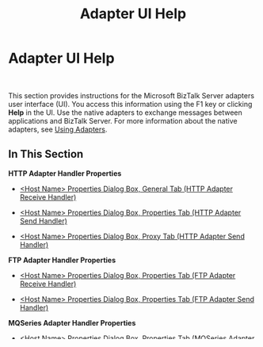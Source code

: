 ﻿---
title: Adapter UI Help
TOCTitle: Adapter UI Help
ms:assetid: 272351df-6425-4bbe-b3e9-8a932fbee71d
ms:mtpsurl: https://msdn.microsoft.com/en-us/library/Aa559277(v=BTS.80)
ms:contentKeyID: 51526862
ms.date: 08/30/2017
mtps_version: v=BTS.80
f1_keywords:
- bts10.adaptors.ui.help
---

# Adapter UI Help

 

This section provides instructions for the Microsoft BizTalk Server adapters user interface (UI). You access this information using the F1 key or clicking **Help** in the UI. Use the native adapters to exchange messages between applications and BizTalk Server. For more information about the native adapters, see [Using Adapters](https://msdn.microsoft.com/library/aa578103\(v=bts.80\)).

## In This Section

**HTTP Adapter Handler Properties**

  - [\<Host Name\> Properties Dialog Box, General Tab (HTTP Adapter Receive Handler)](host-name-properties-dialog-box-general-tab-http-adapter-receive-handler.md)

  - [\<Host Name\> Properties Dialog Box, Properties Tab (HTTP Adapter Send Handler)](host-name-properties-dialog-box-properties-tab-http-adapter-send-handler.md)

  - [\<Host Name\> Properties Dialog Box, Proxy Tab (HTTP Adapter Send Handler)](host-name-properties-dialog-box-proxy-tab-http-adapter-send-handler.md)

**FTP Adapter Handler Properties**

  - [\<Host Name\> Properties Dialog Box, Properties Tab (FTP Adapter Receive Handler)](host-name-properties-dialog-box-properties-tab-ftp-adapter-receive-handler.md)

  - [\<Host Name\> Properties Dialog Box, Properties Tab (FTP Adapter Send Handler)](host-name-properties-dialog-box-properties-tab-ftp-adapter-send-handler.md)

**MQSeries Adapter Handler Properties**

  - [\<Host Name\> Properties Dialog Box, Properties Tab (MQSeries Adapter Receive Handler)](host-name-properties-dialog-box-properties-tab-mqseries-adapter-receive-handler.md)

  - [\<Host Name\> Properties Dialog Box, Properties Tab (MQSeries Adapter Send Handler)](host-name-properties-dialog-box-properties-tab-mqseries-adapter-send-handler.md)

**MSMQ Adapter Handler Properties**

  - [\<Host Name\> Properties Dialog Box, Properties Tab (MSMQ Adapter Send Handler)](host-name-properties-dialog-box-properties-tab-msmq-adapter-send-handler.md)

**SMTP Adapter Handler Properties**

  - [\<Host Name\> Properties Dialog Box, Properties Tab (SMTP Adapter)](host-name-properties-dialog-box-properties-tab-smtp-adapter.md)

**SOAP Adapter Handler Properties**

  - [\<Host Name\> Properties Dialog Box, Proxy Tab (SOAP Adapter)](host-name-properties-dialog-box-proxy-tab-soap-adapter.md)

**File Transport Properties**

  - [File Transport Properties Dialog Box, Receive, Advanced Settings Dialog Box](file-transport-properties-dialog-box-receive-advanced-settings-dialog-box.md)

  - [File Transport Properties Dialog Box, Receive, Authentication Tab](file-transport-properties-dialog-box-receive-authentication-tab.md)

  - [File Transport Properties Dialog Box, Receive, Batching Tab](file-transport-properties-dialog-box-receive-batching-tab.md)

  - [File Transport Properties Dialog Box, Receive, General Tab](file-transport-properties-dialog-box-receive-general-tab.md)

  - [File Transport Properties Dialog Box, Send, Authentication Tab](file-transport-properties-dialog-box-send-authentication-tab.md)

  - [File Transport Properties Dialog Box, Send, General Tab](file-transport-properties-dialog-box-send-general-tab.md)

**FTP Transport Properties**

  - [FTP Transport Properties Dialog Box, Receive](ftp-transport-properties-dialog-box-receive.md)

  - [FTP Transport Properties Dialog Box, Send](ftp-transport-properties-dialog-box-send.md)

**HTTP Transport Properties**

  - [HTTP Transport Properties Dialog Box](http-transport-properties-dialog-box.md)

  - [HTTP Transport Properties Dialog Box, Authentication Tab](http-transport-properties-dialog-box-authentication-tab.md)

  - [HTTP Transport Properties Dialog Box, General Tab](http-transport-properties-dialog-box-general-tab.md)

  - [HTTP Transport Properties Dialog Box, Proxy Tab](http-transport-properties-dialog-box-proxy-tab.md)

**MQSeries Transport Properties**

  - [MQSeries Transport Properties Dialog Box, Receive](mqseries-transport-properties-dialog-box-receive.md)

  - [MQSeries Transport Properties Dialog Box, Send](mqseries-transport-properties-dialog-box-send.md)

**MSMQ Transport Properties**

  - [MSMQ Transport Properties Dialog Box, Receive](msmq-transport-properties-dialog-box-receive.md)

  - [MSMQ Transport Properties Dialog Box, Send](msmq-transport-properties-dialog-box-send.md)

**POP3 Transport Properties**

  - [POP3 Transport Properties Dialog Box](pop3-transport-properties-dialog-box.md)

**SMTP Transport Properties**

  - [SMTP Transport Properties Dialog Box, Attachments Tab](smtp-transport-properties-dialog-box-attachments-tab.md)

  - [SMTP Transport Properties Dialog Box, Compose Tab](smtp-transport-properties-dialog-box-compose-tab.md)

  - [SMTP Transport Properties Dialog Box, General Tab](smtp-transport-properties-dialog-box-general-tab.md)

  - [SMTP Transport Properties Dialog Box, Handler Override Tab](smtp-transport-properties-dialog-box-handler-override-tab.md)

**SOAP Transport Properties**

  - [SOAP Transport Properties Dialog Box](soap-transport-properties-dialog-box.md)

  - [SOAP Transport Properties Dialog Box, General Tab](soap-transport-properties-dialog-box-general-tab.md)

  - [SOAP Transport Properties Dialog Box, Proxy Tab](soap-transport-properties-dialog-box-proxy-tab.md)

  - [SOAP Transport Properties Dialog Box, Web service Tab](soap-transport-properties-dialog-box-web-service-tab.md)

**Windows Sharepoint Services Transport Properties**

  - [Windows SharePoint Services Transport Properties Dialog Box, Receive](windows-sharepoint-services-transport-properties-dialog-box-receive.md)

  - [Windows SharePoint Services Transport Properties Dialog Box, Send](windows-sharepoint-services-transport-properties-dialog-box-send.md)

**WCF Transport Properties**

  - [WCF Adapters UI Help](wcf-adapters-ui-help.md)

**Add Adapter Wizard**

  - [Add Adapter Metadata Wizard Dialog Box](add-adapter-metadata-wizard-dialog-box.md)

